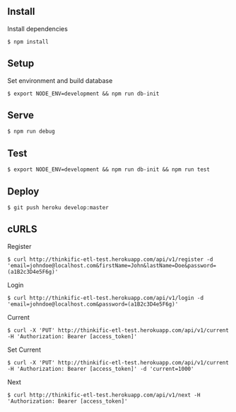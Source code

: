 ## Install

Install dependencies

    $ npm install

## Setup

Set environment and build database

    $ export NODE_ENV=development && npm run db-init

## Serve

    $ npm run debug

## Test

    $ export NODE_ENV=development && npm run db-init && npm run test

## Deploy

    $ git push heroku develop:master

## cURLS
Register

    $ curl http://thinkific-etl-test.herokuapp.com/api/v1/register -d 'email=johndoe@localhost.com&firstName=John&lastName=Doe&password=(a1B2c3D4e5F6g)' 

Login

    $ curl http://thinkific-etl-test.herokuapp.com/api/v1/login -d 'email=johndoe@localhost.com&password=(a1B2c3D4e5F6g)'

Current

    $ curl -X 'PUT' http://thinkific-etl-test.herokuapp.com/api/v1/current -H 'Authorization: Bearer [access_token]'

Set Current

    $ curl -X 'PUT' http://thinkific-etl-test.herokuapp.com/api/v1/current -H 'Authorization: Bearer [access_token]' -d 'current=1000'

Next

    $ curl http://thinkific-etl-test.herokuapp.com/api/v1/next -H 'Authorization: Bearer [access_token]'